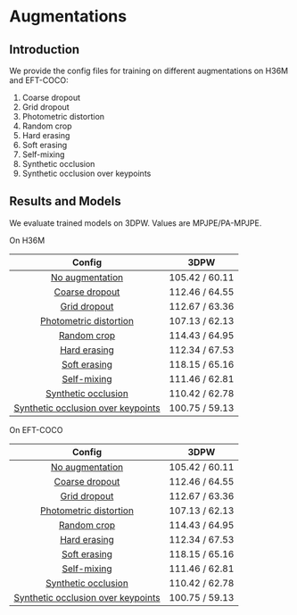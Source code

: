 # Augmentations

## Introduction

We provide the config files for training on different augmentations on H36M and EFT-COCO:
1. Coarse dropout
2. Grid dropout
3. Photometric distortion
4. Random crop
5. Hard erasing
6. Soft erasing
7. Self-mixing
8. Synthetic occlusion
9. Synthetic occlusion over keypoints



## Results and Models

We evaluate trained models on 3DPW. Values are MPJPE/PA-MPJPE.

On H36M

| Config | 3DPW    |
|:------:|:-------:|
| [No augmentation](resnet50_hmr_h36m.py) | 105.42 / 60.11 |
| [Coarse dropout](resnet50_hmr_coarse_dropout_h36m.py) | 112.46 / 64.55 |
| [Grid dropout](resnet50_hmr_grid_dropout_h36m.py) | 112.67 / 63.36 |
| [Photometric distortion](resnet50_hmr_photometric_distortion_h36m.py) | 107.13 / 62.13 |
| [Random crop](resnet50_hmr_rand_crop_h36m.py) | 114.43 / 64.95 |
| [Hard erasing](resnet50_hmr_rand_occ_h36m.py) | 112.34 / 67.53 |
| [Soft erasing](resnet50_hmr_soft_erase_h36m.py) | 118.15 / 65.16 |
| [Self-mixing](resnet50_hmr_self_mix_h36m.py) | 111.46 / 62.81 |
| [Synthetic occlusion](resnet50_hmr_syn_occ_h36m.py) | 110.42 / 62.78 |
| [Synthetic occlusion over keypoints](resnet50_hmr_syn_occkp_h36m.py) | 100.75 / 59.13 |


On EFT-COCO

| Config | 3DPW    |
|:------:|:-------:|
| [No augmentation](resnet50_hmr_eftcoco.py) | 105.42 / 60.11 |
| [Coarse dropout](resnet50_hmr_coarse_dropout_eftcoco.py) | 112.46 / 64.55 |
| [Grid dropout](resnet50_hmr_grid_dropout_eftcoco.py) | 112.67 / 63.36 |
| [Photometric distortion](resnet50_hmr_photometric_distortion_eftcoco.py) | 107.13 / 62.13 |
| [Random crop](resnet50_hmr_rand_crop_eftcoco.py) | 114.43 / 64.95 |
| [Hard erasing](resnet50_hmr_rand_occ_eftcoco.py) | 112.34 / 67.53 |
| [Soft erasing](resnet50_hmr_soft_erase_eftcoco.py) | 118.15 / 65.16 |
| [Self-mixing](resnet50_hmr_self_mix_eftcoco.py) | 111.46 / 62.81 |
| [Synthetic occlusion](resnet50_hmr_syn_occ_eftcoco.py) | 110.42 / 62.78 |
| [Synthetic occlusion over keypoints](resnet50_hmr_syn_occkp_eftcoco.py) | 100.75 / 59.13 |